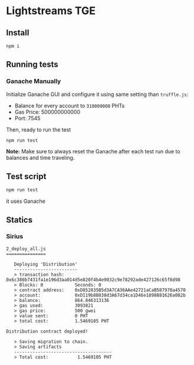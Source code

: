 # Lightstreams TGE

## Install
```bash
npm i
```

## Running tests

### Ganache Manually
Initialize Ganache GUI and configure it using same setting than `truffle.js`:
- Balance for every account to `310000000` PHTs
- Gas Price: 500000000000
- Port: 7545

Then, ready to run the test
```bash
npm run test
```

**Note:** Make sure to always reset the Ganache after each test run due to balances and time traveling.

## Test script
```bash
npm run test
```
it uses Ganache

## Statics

### Sirius
```
2_deploy_all.js
===============

   Deploying 'Distribution'
   ------------------------
   > transaction hash:    0x6c386b7431fa1e196d3aa014d5e820f4b4e9032c9e78292ade427126c65f8d98
   > Blocks: 0            Seconds: 0
   > contract address:    0xD852835B5d3A7CA36AAe42721aCaB587978a4570
   > account:             0xD119b8B038d3A67d34ca1D46e1898881626a082b
   > balance:             864.846313136
   > gas used:            3093821
   > gas price:           500 gwei
   > value sent:          0 PHT
   > total cost:          1.5469105 PHT

Distribution contract deployed!

   > Saving migration to chain.
   > Saving artifacts
   -------------------------------------
   > Total cost:           1.5469105 PHT
```

##